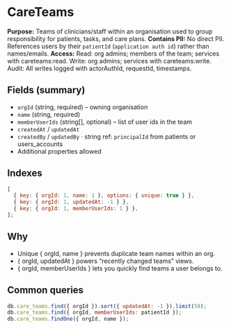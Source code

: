 # CareTeams

**Purpose:** Teams of clinicians/staff within an organisation used to group responsibility for patients, tasks, and care plans.
**Contains PII:** No direct PII. References users by their `patientId` (`application auth id`) rather than names/emails.
**Access:** Read: org admins; members of the team; services with careteams:read. Write: org admins; services with careteams:write. Audit: All writes logged with actorAuthId, requestId, timestamps.

## Fields (summary)

- `orgId` (string, required) – owning organisation
- `name` (string, required)
- `memberUserIds` (string[], optional) – list of user ids in the team
- `createdAt` / `updatedAt`
- `createdBy` / `updatedBy` · string ref: `principalId` from patients or users_accounts
- Additional properties allowed

## Indexes

```js
[
  { key: { orgId: 1, name: 1 }, options: { unique: true } },
  { key: { orgId: 1, updatedAt: -1 } },
  { key: { orgId: 1, memberUserIds: 1 } },
];
```

## Why

- Unique { orgId, name } prevents duplicate team names within an org.
- { orgId, updatedAt } powers “recently changed teams” views.
- { orgId, memberUserIds } lets you quickly find teams a user belongs to.

## Common queries

```js
db.care_teams.find({ orgId }).sort({ updatedAt: -1 }).limit(50);
db.care_teams.find({ orgId, memberUserIds: patientId });
db.care_teams.findOne({ orgId, name });
```
